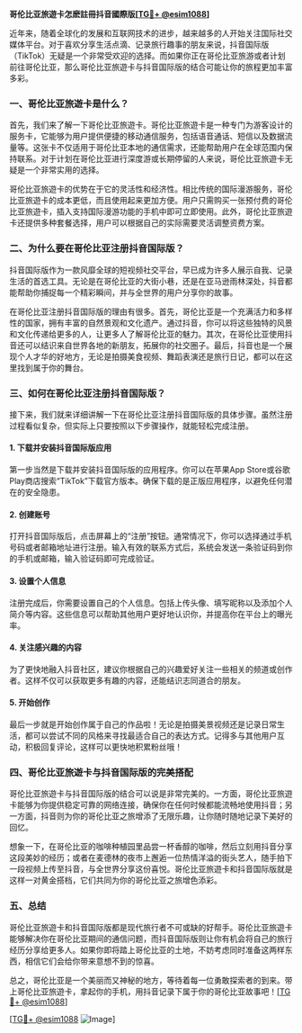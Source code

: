 **哥伦比亚旅遊卡怎麽註冊抖音國際版[[TG💪+ @esim1088](https://t.me/s/esim1088)]**

近年来，随着全球化的发展和互联网技术的进步，越来越多的人开始关注国际社交媒体平台。对于喜欢分享生活点滴、记录旅行趣事的朋友来说，抖音国际版（TikTok）无疑是一个非常受欢迎的选择。而如果你正在哥伦比亚旅游或者计划前往哥伦比亚，那么哥伦比亚旅遊卡与抖音国际版的结合可能让你的旅程更加丰富多彩。

### 一、哥伦比亚旅遊卡是什么？

首先，我们来了解一下哥伦比亚旅遊卡。哥伦比亚旅遊卡是一种专门为游客设计的服务卡，它能够为用户提供便捷的移动通信服务，包括语音通话、短信以及数据流量等。这张卡不仅适用于哥伦比亚本地的通信需求，还能帮助用户在全球范围内保持联系。对于计划在哥伦比亚进行深度游或长期停留的人来说，哥伦比亚旅遊卡无疑是一个非常实用的选择。

哥伦比亚旅遊卡的优势在于它的灵活性和经济性。相比传统的国际漫游服务，哥伦比亚旅遊卡的成本更低，而且使用起来更加方便。用户只需购买一张预付费的哥伦比亚旅遊卡，插入支持国际漫游功能的手机中即可立即使用。此外，哥伦比亚旅遊卡还提供多种套餐选择，用户可以根据自己的实际需要灵活调整资费方案。

### 二、为什么要在哥伦比亚注册抖音国际版？

抖音国际版作为一款风靡全球的短视频社交平台，早已成为许多人展示自我、记录生活的首选工具。无论是在哥伦比亚的大街小巷，还是在亚马逊雨林深处，抖音都能帮助你捕捉每一个精彩瞬间，并与全世界的用户分享你的故事。

在哥伦比亚注册抖音国际版的理由有很多。首先，哥伦比亚是一个充满活力和多样性的国家，拥有丰富的自然景观和文化遗产。通过抖音，你可以将这些独特的风景和文化传递给更多的人，让更多人了解哥伦比亚的魅力。其次，在哥伦比亚使用抖音还可以结识来自世界各地的新朋友，拓展你的社交圈子。最后，抖音也是一个展现个人才华的好地方，无论是拍摄美食视频、舞蹈表演还是旅行日记，都可以在这里找到属于你的舞台。

### 三、如何在哥伦比亚注册抖音国际版？

接下来，我们就来详细讲解一下在哥伦比亚注册抖音国际版的具体步骤。虽然注册过程看似复杂，但实际上只要按照以下步骤操作，就能轻松完成注册。

#### 1. 下载并安装抖音国际版应用

第一步当然是下载并安装抖音国际版的应用程序。你可以在苹果App Store或谷歌Play商店搜索“TikTok”下载官方版本。确保下载的是正版应用程序，以避免任何潜在的安全隐患。

#### 2. 创建账号

打开抖音国际版后，点击屏幕上的“注册”按钮。通常情况下，你可以选择通过手机号码或者邮箱地址进行注册。输入有效的联系方式后，系统会发送一条验证码到你的手机或邮箱，输入验证码即可完成验证。

#### 3. 设置个人信息

注册完成后，你需要设置自己的个人信息。包括上传头像、填写昵称以及添加个人简介等内容。这些信息可以帮助其他用户更好地认识你，并提高你在平台上的曝光率。

#### 4. 关注感兴趣的内容

为了更快地融入抖音社区，建议你根据自己的兴趣爱好关注一些相关的频道或创作者。这样不仅可以获取更多有趣的内容，还能结识志同道合的朋友。

#### 5. 开始创作

最后一步就是开始创作属于自己的作品啦！无论是拍摄美景视频还是记录日常生活，都可以尝试不同的风格来寻找最适合自己的表达方式。记得多与其他用户互动，积极回复评论，这样可以更快地积累粉丝哦！

### 四、哥伦比亚旅遊卡与抖音国际版的完美搭配

哥伦比亚旅遊卡与抖音国际版的结合可以说是非常完美的。一方面，哥伦比亚旅遊卡能够为你提供稳定可靠的网络连接，确保你在任何时候都能流畅地使用抖音；另一方面，抖音则为你的哥伦比亚之旅增添了无限乐趣，让你随时随地记录下美好的回忆。

想象一下，在哥伦比亚的咖啡种植园里品尝一杯香醇的咖啡，然后立刻用抖音分享这段美妙的经历；或者在麦德林的夜市上邂逅一位热情洋溢的街头艺人，随手拍下一段视频上传至抖音，与全世界分享这份喜悦。哥伦比亚旅遊卡和抖音国际版就是这样一对黄金搭档，它们共同为你的哥伦比亚之旅增色添彩。

### 五、总结

哥伦比亚旅遊卡和抖音国际版都是现代旅行者不可或缺的好帮手。哥伦比亚旅遊卡能够解决你在哥伦比亚期间的通信问题，而抖音国际版则让你有机会将自己的旅行经历分享给更多人。如果你即将踏上哥伦比亚的土地，不妨考虑同时准备这两样东西，相信它们会给你带来意想不到的惊喜。

总之，哥伦比亚是一个美丽而又神秘的地方，等待着每一位勇敢探索者的到来。带上哥伦比亚旅遊卡，拿起你的手机，用抖音记录下属于你的哥伦比亚故事吧！[[TG💪+ @esim1088](https://t.me/s/esim1088)]

[[TG💪+ @esim1088](https://t.me/s/esim1088) ![Image](https://i.postimg.cc/4NQfJmqS/Snipaste-2025-05-13-00-14-12.png)]